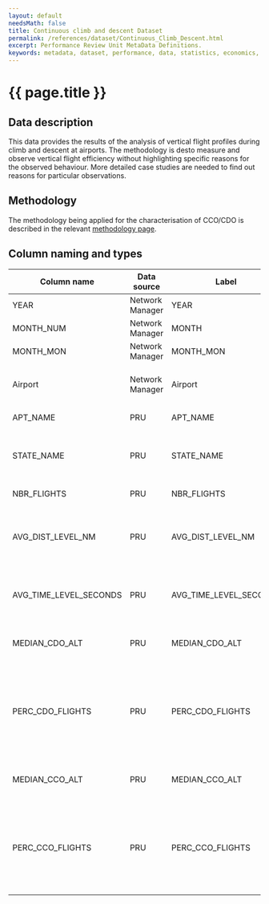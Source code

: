 ```yaml
---
layout: default
needsMath: false
title: Continuous climb and descent Dataset
permalink: /references/dataset/Continuous_Climb_Descent.html
excerpt: Performance Review Unit MetaData Definitions.
keywords: metadata, dataset, performance, data, statistics, economics, air transport, flights, europe, cost efficiency
---
```

# {{ page.title }}

## Data description
This data provides the results of the analysis of vertical flight profiles
during climb and descent at airports.
The methodology is desto measure and observe vertical flight efficiency
without highlighting specific reasons for the observed behaviour.
More detailed case studies are needed to find out reasons for particular
observations.

## Methodology

The methodology being applied for the characterisation of CCO/CDO is described
in the relevant [methodology page][cdo_cco_meth].


## Column naming and types

| Column name            | Data source     | Label                  | Column description                                                                         | Example  |
|------------------------|-----------------|------------------------|--------------------------------------------------------------------------------------------|----------|
| YEAR                   | Network Manager | YEAR                   | Reference year                                                                             | 2014     |
| MONTH_NUM              | Network Manager | MONTH                  | Month (numeric)                                                                            | 1        |
| MONTH_MON              | Network Manager | MONTH_MON              | Month (3-letter code)                                                                      | JAN      |
| Airport                | Network Manager | Airport                | ICAO 4-letter airport designator                                                           | EBBR     |
| APT_NAME               | PRU             | APT_NAME               | Airport name                                                                               | Brussels |
| STATE_NAME             | PRU             | STATE_NAME             | Name of the country in which the airport is located                                        | Belgium  |
| NBR_FLIGHTS            | PRU             | NBR_FLIGHTS            | Number of flights                                                                          | 4523     |
| AVG_DIST_LEVEL_NM      | PRU             | AVG_DIST_LEVEL_NM      | Average distance flown level per flight in Nautical miles                                  | 2.6      |
| AVG_TIME_LEVEL_SECONDS | PRU             | AVG_TIME_LEVEL_SECONDS | Average time flown level per flight in seconds                                             | 1.4      |
| MEDIAN_CDO_ALT         | PRU             | MEDIAN_CDO_ALT         | Median CDO altitude in feet                                                                | 7290     |
| PERC_CDO_FLIGHTS       | PRU             | PERC_CDO_FLIGHTS       | Percentage of flights that are considered CDO (and don't have any considered level flight) | 75.6%    |
| MEDIAN_CCO_ALT         | PRU             | MEDIAN_CCO_ALT         | Median CCO altitude in feet                                                                | 7290     |
| PERC_CCO_FLIGHTS       | PRU             | PERC_CCO_FLIGHTS       | Percentage of flights that are considered CCO (and don't have any considered level flight) | 75.6%    |


[cdo_cco_meth]: <{{ "/references/methodology/cd_vertical_flight_efficiency_pi.html" | prepend: site.baseurl | prepend: site.url }}> "Vertical flight efficiency during climb and descent methodology"